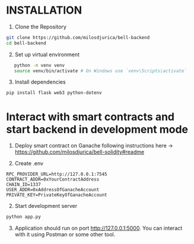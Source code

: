 # INSTALLATION

1. Clone the Repository

```bash
git clone https://github.com/milosdjurica/bell-backend
cd bell-backend
```

2. Set up virtual environment

```bash
   python -m venv venv
   source venv/bin/activate # On Windows use `venv\Scripts\activate`
```

3. Install dependencies

```bash
pip install flask web3 python-dotenv
```

# Interact with smart contracts and start backend in development mode

1. Deploy smart contract on Ganache following instructions here -> https://github.com/milosdjurica/bell-solidity#readme

1. Create .env

```
RPC_PROVIDER_URL=http://127.0.0.1:7545
CONTRACT_ADDR=0xYourContractAddress
CHAIN_ID=1337
USER_ADDR=0xAddressOfGanacheAccount
PRIVATE_KEY=PrivateKeyOfGanacheAccount
```

2. Start development server

```bash
python app.py
```

3. Application should run on port http://127.0.0.1:5000. You can interact with it using Postman or some other tool.
